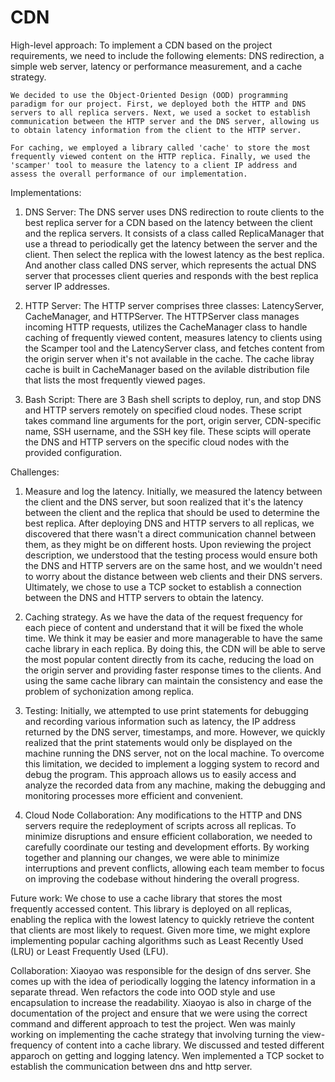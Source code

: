 # CDN
High-level approach:
    To implement a CDN based on the project requirements, we need to include the following elements: DNS redirection, a simple web server, latency or performance measurement, and a cache strategy.

    We decided to use the Object-Oriented Design (OOD) programming paradigm for our project. First, we deployed both the HTTP and DNS servers to all replica servers. Next, we used a socket to establish communication between the HTTP server and the DNS server, allowing us to obtain latency information from the client to the HTTP server.

    For caching, we employed a library called 'cache' to store the most frequently viewed content on the HTTP replica. Finally, we used the 'scamper' tool to measure the latency to a client IP address and assess the overall performance of our implementation.

Implementations:
1. DNS Server: The DNS server uses DNS redirection to route clients to the best replica server for a CDN based on the latency between the client and the replica servers. It consists of a class called ReplicaManager that use a thread to periodically get the latency between the server and the client. Then select the replica with the lowest latency as the best replica. And another class called DNS server, which represents the actual DNS server that processes client queries and responds with the best replica server IP addresses. 

2. HTTP Server: The HTTP server comprises three classes: LatencyServer, CacheManager, and HTTPServer. The HTTPServer class manages incoming HTTP requests, utilizes the CacheManager class to handle caching of frequently viewed content, measures latency to clients using the Scamper tool and the LatencyServer class, and fetches content from the origin server when it's not available in the cache. The cache libray cache is built in CacheManager based on the avilable distribution file that lists the most frequently viewed pages. 

3. Bash Script: There are 3 Bash shell scripts to deploy, run, and stop DNS and HTTP servers remotely on specified cloud nodes. These script takes command line arguments for the port, origin server, CDN-specific name, SSH username, and the SSH key file. These scipts will operate the DNS and HTTP servers on the specific cloud nodes with the provided configuration. 

Challenges:
1. Measure and log the latency. Initially, we measured the latency between the client and the DNS server, but soon realized that it's the latency between the client and the replica that should be used to determine the best replica. After deploying DNS and HTTP servers to all replicas, we discovered that there wasn't a direct communication channel between them, as they might be on different hosts. Upon reviewing the project description, we understood that the testing process would ensure both the DNS and HTTP servers are on the same host, and we wouldn't need to worry about the distance between web clients and their DNS servers. Ultimately, we chose to use a TCP socket to establish a connection between the DNS and HTTP servers to obtain the latency.

2. Caching strategy. As we have the data of the request frequency for each piece of content and understand that it will be fixed the whole time. We think it may be easier and more managerable to have the same cache library in each replica. By doing this, the CDN will be able to serve the most popular content directly from its cache, reducing the load on the origin server and providing faster response times to the clients. And using the same cache library can maintain the consistency and ease the problem of sychonization among replica. 

3. Testing: Initially, we attempted to use print statements for debugging and recording various information such as latency, the IP address returned by the DNS server, timestamps, and more. However, we quickly realized that the print statements would only be displayed on the machine running the DNS server, not on the local machine. To overcome this limitation, we decided to implement a logging system to record and debug the program. This approach allows us to easily access and analyze the recorded data from any machine, making the debugging and monitoring processes more efficient and convenient.

4. Cloud Node Collaboration: Any modifications to the HTTP and DNS servers require the redeployment of scripts across all replicas. To minimize disruptions and ensure efficient collaboration, we needed to carefully coordinate our testing and development efforts. By working together and planning our changes, we were able to minimize interruptions and prevent conflicts, allowing each team member to focus on improving the codebase without hindering the overall progress.

Future work:
We chose to use a cache library that stores the most frequently accessed content. This library is deployed on all replicas, enabling the replica with the lowest latency to quickly retrieve the content that clients are most likely to request.
Given more time, we might explore implementing popular caching algorithms such as Least Recently Used (LRU) or Least Frequently Used (LFU).

Collaboration:
Xiaoyao was responsible for the design of dns server. She comes up with the idea of periodically logging the latency information in a separate thread. Wen refactors the code into OOD style and use encapsulation to increase the readability. Xiaoyao is also in charge of the documentation of the project and ensure that we were using the correct command and different approach to test the project. 
Wen was mainly working on implementing the cache strategy that involving turning the view-frequency of content into a cache library. 
We discussed and tested different apparoch on getting and logging latency. Wen implemented a TCP socket to establish the communication between dns and http server.
